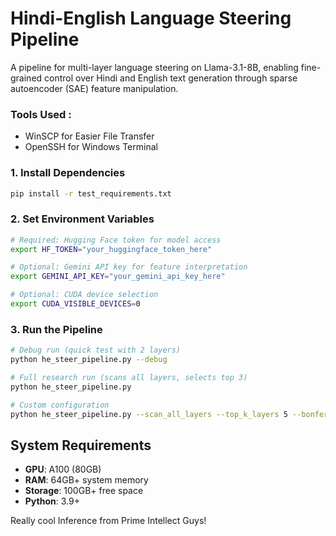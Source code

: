 # Hindi-English Language Steering Pipeline

A  pipeline for multi-layer language steering on Llama-3.1-8B, enabling fine-grained control over Hindi and English text generation through sparse autoencoder (SAE) feature manipulation.

###  Tools Used :
- WinSCP for Easier File Transfer
- OpenSSH for Windows Terminal

### 1. Install Dependencies

```bash
pip install -r test_requirements.txt
```

### 2. Set Environment Variables

```bash
# Required: Hugging Face token for model access
export HF_TOKEN="your_huggingface_token_here"

# Optional: Gemini API key for feature interpretation
export GEMINI_API_KEY="your_gemini_api_key_here"

# Optional: CUDA device selection
export CUDA_VISIBLE_DEVICES=0
```

### 3. Run the Pipeline

```bash
# Debug run (quick test with 2 layers)
python he_steer_pipeline.py --debug

# Full research run (scans all layers, selects top 3)
python he_steer_pipeline.py

# Custom configuration
python he_steer_pipeline.py --scan_all_layers --top_k_layers 5 --bonferroni --min_effect_size 0.5
```

##  System Requirements

- **GPU**: A100 (80GB)
- **RAM**: 64GB+ system memory
- **Storage**: 100GB+ free space
- **Python**: 3.9+

Really cool Inference from Prime Intellect Guys!


